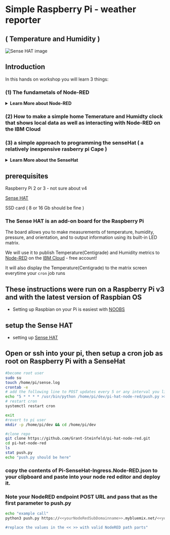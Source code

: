 # Simple Raspberry Pi - weather reporter 
## ( Temperature and Humidity )


![Sense HAT image](https://github.com/IBMDeveloperNYC/Pi-Sense-HAT-Node-RED/blob/master/SenseHat-NodeRED-flat.jpg)

## Introduction
In this hands on workshop you will learn 3 things:

### (1) The fundametals of Node-RED

<details><summary><strong>Learn More about Node-RED</strong></summary>
 
```text

Node-RED is:

* Low-code programming tool and framework for event-driven applications
* a Programming tool for wiring together hardware devices (e.g. IoT), APIs and online services in new and interesting ways
* provides a browser-based editor that makes it easy to wire together flows using the wide range of nodes in the palette that can be deployed to its runtime in a single-click.

```

> For in depth information take a look at the [ official Node-RED website https://nodered.org/](https://nodered.org/)

</details>

### (2) How to make a simple home Temerature and Humidty clock that shows local data as well as interacting with Node-RED on the IBM Cloud

### (3) a simple approach to programming the senseHat ( a relatively inexpensive rasberry pi Cape )
<details><summary><strong>Learn More about the SenseHat</strong></summary>
 
 The sense hat is ...
 
 ( a relatively inexpensive rasberry pi Cape )
 
 ```text
Lorem ipsum dolor sit amet, consectetur adipiscing elit, sed do eiusmod tempor incididunt ut labore et dolore magna aliqua.
Ut enim ad minim veniam, quis nostrud exercitation ullamco laboris nisi ut aliquip ex ea commodo consequat. Duis aute irure 
dolor in reprehenderit in voluptate velit esse cillum dolore eu fugiat nulla pariatur. Excepteur sint occaecat cupidatat non 
proident, sunt in culpa qui officia deserunt mollit anim id est laborum.
```
</details>


## prerequisites
Raspberry Pi 2 or 3 - not sure about v4

[Sense HAT](https://www.adafruit.com/product/2738)

SSD card ( 8 or 16 Gb should be fine )

### The Sense HAT is an add-on board for the Raspberry Pi

The board allows you to make measurements of temperature, humidity, pressure, and orientation, 
and to output information using its built-in LED matrix.

We will use it to publish Temperature(Centigrade) and Humidity metrics to [Node-RED](https://nodered.org/) on the [IBM Cloud](https://cloud.ibm.com) - free account!

It will also display the Temperature(Centigrade) to the matrix screen everytime your `cron` job runs

## These instructions were run on a Raspberry Pi v3 and with the latest version of Raspbian OS 
* Setting up Raspbian on your Pi is easiest with [NOOBS](https://www.raspberrypi.org/documentation/installation/noobs.md)

## setup the Sense HAT
* setting up [Sense HAT](https://projects.raspberrypi.org/en/projects/getting-started-with-the-sense-hat)

## Open or ssh into your pi, then setup a cron job as root on Raspberry Pi with a SenseHat
```sh
#become root user
sudo su
touch /home/pi/sense.log
crontab -e
# add the following line to POST updates every 5 or any interval you like, I chose 5 minutes
echo "5 * * * * /usr/bin/python /home/pi/dev/pi-hat-node-red/push.py >> /home/pi/sense.log 2>&1"
# restart cron
systemctl restart cron

exit
#revert to pi user
mkdir -p /home/pi/dev && cd /home/pi/dev

#clone repo
git clone https://github.com/Grant-Steinfeld/pi-hat-node-red.git
cd pi-hat-node-red
ls
stat push.py
echo "push.py should be here"
```

### copy the contents of Pi-SenseHat-Ingress.Node-RED.json to your clipboard and paste into your node red editor and deploy it.

### Note your NodeRED endpoint POST URL and pass that as the first parameter to  push.py  

```sh
echo "example call"
python3 push.py https://<<yourNodeRedSubDomainname>>.mybluemix.net/<<your-end-point-path>>

#replace the values in the << >> with valid NodeRED path parts"
```

 
